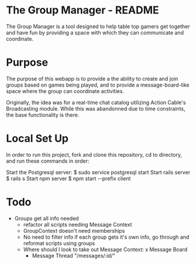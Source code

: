 # The Group Manager - README
The Group Manager is a tool designed to help table top gamers get together and have fun by providing a space with which they can communicate and coordinate.

# Purpose
The purpose of this webapp is to provide a the ability to create and join groups based on games being played, and to provide a message-board-like space where the group can coordinate activities.

Originally, the idea was for a real-time chat catalog utilizing Action Cable's Broadcasting module. While this was abandonned due to time constraints, the  base functionality is there.

# Local Set Up

In order to run this project, fork and clone this repository, cd to directory, and run these commands in order:

Start the Postgresql server: $ sudo service postgresql start
Start rails server $ rails s
Start npm server $ npm start --prefix client

# Todo
- Groups get all info needed
    - refactor all scripts needing Message Context
    - GroupContext doesn't need memberships
    - No need to filter info if each group gets it's own info, go through and reformat scripts using groups
    - Where should I look to take out Message Context:
        x Message Board
        - Message Thread "/messages/:id/"